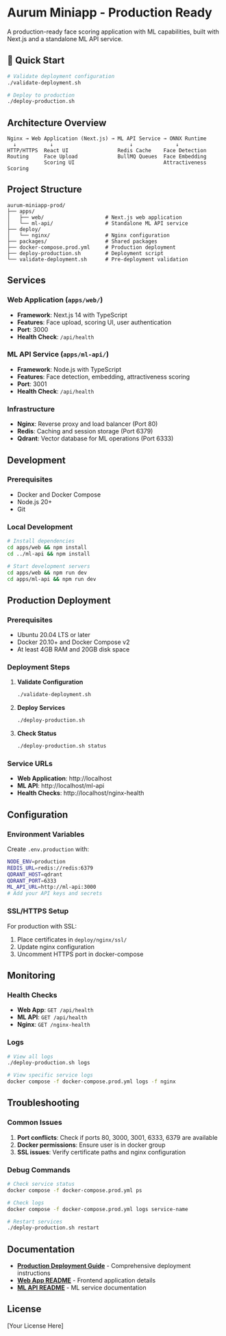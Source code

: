 # Aurum Miniapp - Production Ready

A production-ready face scoring application with ML capabilities, built with Next.js and a standalone ML API service.

## 🚀 Quick Start

```bash
# Validate deployment configuration
./validate-deployment.sh

# Deploy to production
./deploy-production.sh
```

## Architecture Overview

```
Nginx → Web Application (Next.js) → ML API Service → ONNX Runtime
  ↓           ↓                         ↓              ↓
HTTP/HTTPS  React UI                Redis Cache    Face Detection
Routing     Face Upload             BullMQ Queues  Face Embedding
            Scoring UI                             Attractiveness Scoring
```

## Project Structure

```
aurum-miniapp-prod/
├── apps/
│   ├── web/                    # Next.js web application
│   └── ml-api/                 # Standalone ML API service
├── deploy/
│   └── nginx/                  # Nginx configuration
├── packages/                   # Shared packages
├── docker-compose.prod.yml     # Production deployment
├── deploy-production.sh        # Deployment script
└── validate-deployment.sh      # Pre-deployment validation
```

## Services

### Web Application (`apps/web/`)
- **Framework**: Next.js 14 with TypeScript
- **Features**: Face upload, scoring UI, user authentication
- **Port**: 3000
- **Health Check**: `/api/health`

### ML API Service (`apps/ml-api/`)
- **Framework**: Node.js with TypeScript
- **Features**: Face detection, embedding, attractiveness scoring
- **Port**: 3001
- **Health Check**: `/api/health`

### Infrastructure
- **Nginx**: Reverse proxy and load balancer (Port 80)
- **Redis**: Caching and session storage (Port 6379)
- **Qdrant**: Vector database for ML operations (Port 6333)

## Development

### Prerequisites
- Docker and Docker Compose
- Node.js 20+
- Git

### Local Development
```bash
# Install dependencies
cd apps/web && npm install
cd ../ml-api && npm install

# Start development servers
cd apps/web && npm run dev
cd apps/ml-api && npm run dev
```

## Production Deployment

### Prerequisites
- Ubuntu 20.04 LTS or later
- Docker 20.10+ and Docker Compose v2
- At least 4GB RAM and 20GB disk space

### Deployment Steps

1. **Validate Configuration**
   ```bash
   ./validate-deployment.sh
   ```

2. **Deploy Services**
   ```bash
   ./deploy-production.sh
   ```

3. **Check Status**
   ```bash
   ./deploy-production.sh status
   ```

### Service URLs
- **Web Application**: http://localhost
- **ML API**: http://localhost/ml-api
- **Health Checks**: http://localhost/nginx-health

## Configuration

### Environment Variables

Create `.env.production` with:
```bash
NODE_ENV=production
REDIS_URL=redis://redis:6379
QDRANT_HOST=qdrant
QDRANT_PORT=6333
ML_API_URL=http://ml-api:3000
# Add your API keys and secrets
```

### SSL/HTTPS Setup

For production with SSL:
1. Place certificates in `deploy/nginx/ssl/`
2. Update nginx configuration
3. Uncomment HTTPS port in docker-compose

## Monitoring

### Health Checks
- **Web App**: `GET /api/health`
- **ML API**: `GET /api/health`
- **Nginx**: `GET /nginx-health`

### Logs
```bash
# View all logs
./deploy-production.sh logs

# View specific service logs
docker compose -f docker-compose.prod.yml logs -f nginx
```

## Troubleshooting

### Common Issues

1. **Port conflicts**: Check if ports 80, 3000, 3001, 6333, 6379 are available
2. **Docker permissions**: Ensure user is in docker group
3. **SSL issues**: Verify certificate paths and nginx configuration

### Debug Commands
```bash
# Check service status
docker compose -f docker-compose.prod.yml ps

# Check logs
docker compose -f docker-compose.prod.yml logs service-name

# Restart services
./deploy-production.sh restart
```

## Documentation

- **[Production Deployment Guide](PRODUCTION-DEPLOYMENT.md)** - Comprehensive deployment instructions
- **[Web App README](apps/web/README.md)** - Frontend application details
- **[ML API README](apps/ml-api/README.md)** - ML service documentation

## License

[Your License Here]